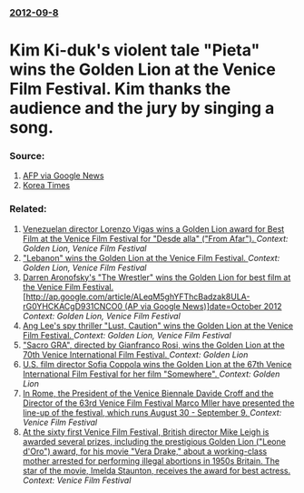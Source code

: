 ### [2012-09-8](/news/2012/09/8/index.md)

# Kim Ki-duk's violent tale "Pieta" wins the Golden Lion at the Venice Film Festival. Kim thanks the audience and the jury by singing a song. 




### Source:

1. [AFP via Google News](http://www.google.com/hostednews/afp/article/ALeqM5j7kJ4tijKFu62NorIhS-E_SaU9PQ?docId=CNG.ab80c0f9479d1d133161b78f507ac559.831)
2. [Korea Times](http://www.koreatimes.co.kr/www/news/art/2012/09/135_119443.html)

### Related:

1. [Venezuelan director Lorenzo Vigas wins a Golden Lion award for Best Film at the Venice Film Festival for "Desde alla" ("From Afar"). ](/news/2015/09/12/venezuelan-director-lorenzo-vigas-wins-a-golden-lion-award-for-best-film-at-the-venice-film-festival-for-desde-alla-from-afar.md) _Context: Golden Lion, Venice Film Festival_
2. [ "Lebanon" wins the Golden Lion at the Venice Film Festival. ](/news/2009/09/12/lebanon-wins-the-golden-lion-at-the-venice-film-festival.md) _Context: Golden Lion, Venice Film Festival_
3. [ Darren Aronofsky's "The Wrestler" wins the Golden Lion for best film at the Venice Film Festival. [http://ap.google.com/article/ALeqM5ghYFThcBadzak8ULA-rG0YHCKACgD931CNCO0 (AP via Google News)]date=October 2012](/news/2008/09/6/darren-aronofsky-s-the-wrestler-wins-the-golden-lion-for-best-film-at-the-venice-film-festival-http-ap-google-com-article-aleqm5ghyft.md) _Context: Golden Lion, Venice Film Festival_
4. [ Ang Lee's spy thriller "Lust, Caution" wins the Golden Lion at the Venice Film Festival. ](/news/2007/09/8/ang-lee-s-spy-thriller-lust-caution-wins-the-golden-lion-at-the-venice-film-festival.md) _Context: Golden Lion, Venice Film Festival_
5. ["Sacro GRA", directed by Gianfranco Rosi, wins the Golden Lion at the 70th Venice International Film Festival. ](/news/2013/09/7/sacro-gra-directed-by-gianfranco-rosi-wins-the-golden-lion-at-the-70th-venice-international-film-festival.md) _Context: Golden Lion_
6. [U.S. film director Sofia Coppola wins the Golden Lion at the 67th Venice International Film Festival for her film "Somewhere". ](/news/2010/09/11/u-s-film-director-sofia-coppola-wins-the-golden-lion-at-the-67th-venice-international-film-festival-for-her-film-somewhere.md) _Context: Golden Lion_
7. [ In Rome, the President of the Venice Biennale Davide Croff and the Director of the 63rd Venice Film Festival Marco Mller have presented the line-up of the festival, which runs August 30 - September 9. ](/news/2006/07/27/in-rome-the-president-of-the-venice-biennale-davide-croff-and-the-director-of-the-63rd-venice-film-festival-marco-muller-have-presented-th.md) _Context: Venice Film Festival_
8. [ At the sixty first Venice Film Festival, British director Mike Leigh is awarded several prizes, including the prestigious Golden Lion ("Leone d'Oro") award, for his movie "Vera Drake," about a working-class mother arrested for performing illegal abortions in 1950s Britain. The star of the movie, Imelda Staunton, receives the award for best actress. ](/news/2004/09/11/at-the-sixty-first-venice-film-festival-british-director-mike-leigh-is-awarded-several-prizes-including-the-prestigious-golden-lion-leo.md) _Context: Venice Film Festival_
